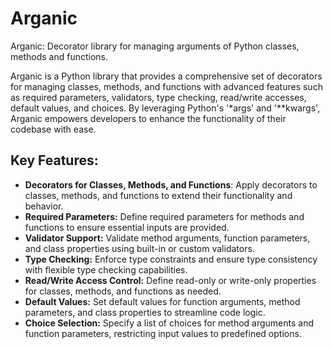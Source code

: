 # Arganic

Arganic: Decorator library for managing arguments of Python classes, methods and functions.

Arganic is a Python library that provides a
comprehensive set of decorators for managing classes,
methods, and functions with advanced features such as
required parameters, validators, type checking,
read/write accesses, default values, and choices.
By leveraging Python's '*args' and '**kwargs', Arganic
empowers developers to enhance the functionality of
their codebase with ease.

## Key Features:

 - **Decorators for Classes, Methods, and Functions**: Apply decorators to classes, methods, and functions to extend their functionality and behavior.
 - **Required Parameters:** Define required parameters for methods and functions to ensure essential inputs are provided.
 - **Validator Support:** Validate method arguments, function parameters, and class properties using built-in or custom validators.
 - **Type Checking:** Enforce type constraints and ensure type consistency with flexible type checking capabilities.
 - **Read/Write Access Control:** Define read-only or write-only properties for classes, methods, and functions as needed.
 - **Default Values:** Set default values for function arguments, method parameters, and class properties to streamline code logic.
 - **Choice Selection:** Specify a list of choices for method arguments and function parameters, restricting input values to predefined options.